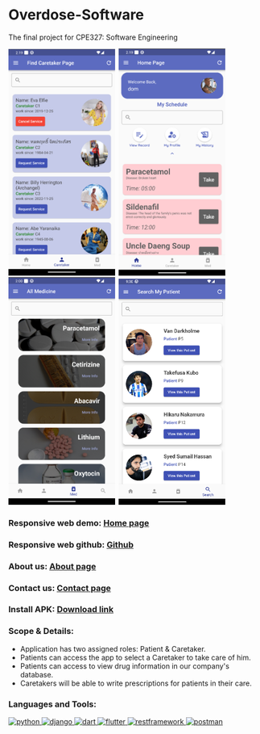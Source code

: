 # Overdose-Software
 The final project for CPE327: Software Engineering
 
 <img src="demo_pic/findCare_app.png" width="212">&ensp;<img src="demo_pic/home_app.png" width="212">&ensp;<img src="demo_pic/medicine_app.png" width="212">&ensp;<img src="demo_pic/patient_app.png" width="212">

<h3 align="left">Responsive web demo: <a href="https://weatherreporto.pythonanywhere.com/">Home page</a></h3>
<h3 align="left">Responsive web github: <a href="https://github.com/Miran-Mirantee/Overdose-webpage">Github</a></h3>
<h3 align="left">About us: <a href="https://weatherreporto.pythonanywhere.com/about/">About page</a></h3>
<h3 align="left">Contact us: <a href="https://weatherreporto.pythonanywhere.com/contact/">Contact page</a></h3>
<h3 align="left">Install APK: <a href="https://drive.google.com/drive/folders/11B1iHNkQi0HDjUran_029edsGej3-9QN">Download link</a></h3>

<h3 align="left">Scope & Details:</h3>

 * Application has two assigned roles: Patient & Caretaker.
 * Patients can access the app to select a Caretaker to take care of him.
 * Patients can access to view drug information in our company's database.
 * Caretakers will be able to write prescriptions for patients in their care.


<h3 align="left">Languages and Tools:</h3>
<p align="left"> 
<a href="https://www.python.org/" target="_blank" rel="noreferrer"> <img src="https://upload.wikimedia.org/wikipedia/commons/thumb/c/c3/Python-logo-notext.svg/1200px-Python-logo-notext.svg.png" alt="python" width="40" height="40"/> </a> 
<a href="https://www.djangoproject.com/" target="_blank" rel="noreferrer"> <img src="https://cdn.worldvectorlogo.com/logos/django.svg" alt="django" width="40" height="40"/> </a> 
<a href="https://dart.dev/" target="_blank" rel="noreferrer"> <img src="https://upload.wikimedia.org/wikipedia/commons/c/c6/Dart_logo.png" alt="dart" width="40" height="40"/> </a>
<a href="https://flutter.dev" target="_blank" rel="noreferrer"> <img src="https://www.vectorlogo.zone/logos/flutterio/flutterio-icon.svg" alt="flutter" width="40" height="40"/> </a>
<a href="https://www.django-rest-framework.org/" target="_blank" rel="noreferrer"> <img src="https://www.flowgear.net/wp-content/uploads/2019/03/Rest-API-Large.png" alt="restframework" width="40" height="40"/> </a> 
<a href="https://www.postman.com/" target="_blank" rel="noreferrer"> <img src="https://res.cloudinary.com/postman/image/upload/t_team_logo/v1629869194/team/2893aede23f01bfcbd2319326bc96a6ed0524eba759745ed6d73405a3a8b67a8" alt="postman" width="40" height="40"/> </a>
</p>
